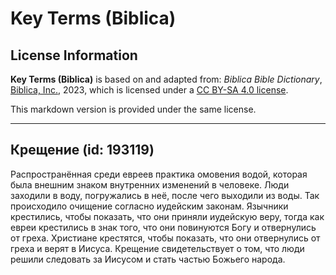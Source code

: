 # Key Terms (Biblica)

## License Information

**Key Terms (Biblica)** is based on and adapted from: _Biblica Bible Dictionary_, [Biblica, Inc.](https://www.biblica.com/), 2023, which is licensed under a [CC BY-SA 4.0 license](https://creativecommons.org/licenses/by-sa/4.0/legalcode.en).

This markdown version is provided under the same license.



--------------------------------

## Крещение (id: 193119)

Распространённая среди евреев практика омовения водой, которая была внешним знаком внутренних изменений в человеке. Люди заходили в воду, погружались в неё, после чего выходили из воды. Так происходило очищение согласно иудейским законам. Язычники крестились, чтобы показать, что они приняли иудейскую веру, тогда как евреи крестились в знак того, что они повинуются Богу и отвернулись от греха. Христиане крестятся, чтобы показать, что они отвернулись от греха и верят в Иисуса. Крещение свидетельствует о том, что люди решили следовать за Иисусом и стать частью Божьего народа.


